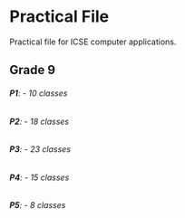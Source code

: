 # Practical File
Practical file for ICSE computer applications.

## __Grade 9__
###### **P1**:    - 10 classes
###### **P2**:    - 18 classes
###### **P3**:    - 23 classes
###### **P4**:    - 15 classes
###### **P5**:    - 8 classes
